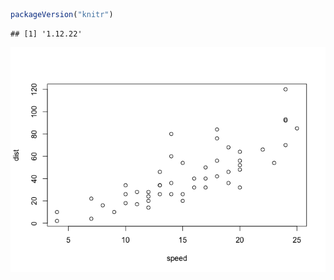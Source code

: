 

```r
packageVersion("knitr")
```

```
## [1] '1.12.22'
```

![My plot](example_knitr_files/figure-html/unnamed-chunk-2-1.png)

